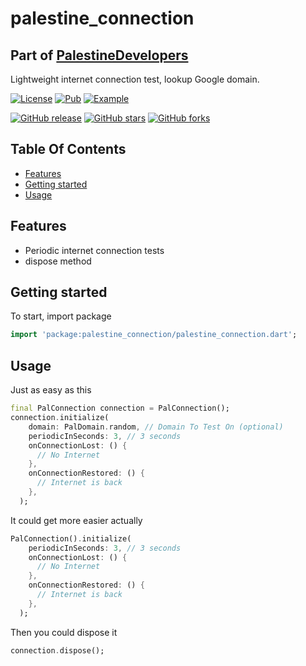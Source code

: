 # palestine_connection

## Part of [PalestineDevelopers](https://github.com/PalestineDevelopers)

Lightweight internet connection test, lookup Google domain.

[![License](https://img.shields.io/github/license/PalestineDevelopers/connection?style=for-the-badge)](https://github.com/PalestineDevelopers)
[![Pub](https://img.shields.io/badge/SMS%20Misr-pub-blue?style=for-the-badge)](https://pub.dev/packages/palestine_connection)
[![Example](https://img.shields.io/badge/Example-Ex-success?style=for-the-badge)](https://pub.dev/packages/palestine_connection/example)

[![GitHub release](https://img.shields.io/github/v/release/PalestineDevelopers/connection?style=for-the-badge)](https://github.com/PalestineDevelopers/connection/releases)
[![GitHub stars](https://img.shields.io/github/stars/PalestineDevelopers/connection?style=for-the-badge)](https://github.com/PalestineDevelopers/connection)
[![GitHub forks](https://img.shields.io/github/forks/PalestineDevelopers/connection?style=for-the-badge)](https://github.com/PalestineDevelopers/connection)

## Table Of Contents

* [Features](#features)
* [Getting started](#getting-started)
* [Usage](#usage)

## Features

* Periodic internet connection tests
* dispose method

## Getting started

To start, import package

```dart
import 'package:palestine_connection/palestine_connection.dart';
```

## Usage

Just as easy as this

```dart
final PalConnection connection = PalConnection();
connection.initialize(
    domain: PalDomain.random, // Domain To Test On (optional)
    periodicInSeconds: 3, // 3 seconds
    onConnectionLost: () {
      // No Internet
    },
    onConnectionRestored: () {
      // Internet is back
    },
  );
```

It could get more easier actually

```dart
PalConnection().initialize(
    periodicInSeconds: 3, // 3 seconds
    onConnectionLost: () {
      // No Internet
    },
    onConnectionRestored: () {
      // Internet is back
    },
  );
```

Then you could dispose it

```dart
connection.dispose();
```
